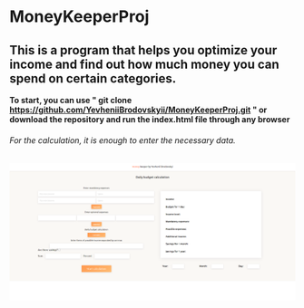 # MoneyKeeperProj 

## This is a program that helps you optimize your income and find out how much money you can spend on certain categories.


**To start, you can use " git clone https://github.com/YevheniiBrodovskyii/MoneyKeeperProj.git " or download the repository and run the index.html file through any browser**


###### For the calculation, it is enough to enter the necessary data.

![MoneyKeeper](https://github.com/YevheniiBrodovskyii/MoneyKeeperProj/blob/main/moneykeeper_prewatch.png)
